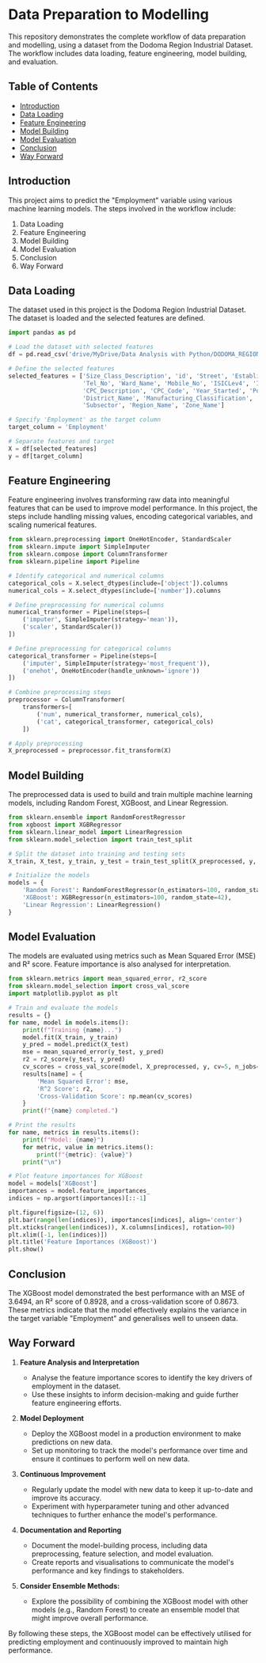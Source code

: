# Data Preparation to Modelling

This repository demonstrates the complete workflow of data preparation and modelling, using a dataset from the Dodoma Region Industrial Dataset. The workflow includes data loading, feature engineering, model building, and evaluation.

## Table of Contents
- [Introduction](#introduction)
- [Data Loading](#data-loading)
- [Feature Engineering](#feature-engineering)
- [Model Building](#model-building)
- [Model Evaluation](#model-evaluation)
- [Conclusion](#conclusion)
- [Way Forward](#way-forward)

## Introduction

This project aims to predict the "Employment" variable using various machine learning models. The steps involved in the workflow include:

1. Data Loading
2. Feature Engineering
3. Model Building
4. Model Evaluation
5. Conclusion
6. Way Forward

## Data Loading

The dataset used in this project is the Dodoma Region Industrial Dataset. The dataset is loaded and the selected features are defined.

```python name=data_loading.py
import pandas as pd

# Load the dataset with selected features
df = pd.read_csv('drive/MyDrive/Data Analysis with Python/DODOMA_REGION_INDUSTRIAL_DATASET_SELECTED_FEATURES.csv')

# Define the selected features
selected_features = ['Size_Class_Description', 'id', 'Street', 'Establishment_Name',
                     'Tel_No', 'Ward_Name', 'Mobile_No', 'ISICLev4', 'ISICLev4_Description',
                     'CPC_Description', 'CPC_Code', 'Year_Started', 'Postal_Address',
                     'District_Name', 'Manufacturing_Classification', 'Ownership_Description',
                     'Subsector', 'Region_Name', 'Zone_Name']

# Specify 'Employment' as the target column
target_column = 'Employment'

# Separate features and target
X = df[selected_features]
y = df[target_column]
```

## Feature Engineering

Feature engineering involves transforming raw data into meaningful features that can be used to improve model performance. In this project, the steps include handling missing values, encoding categorical variables, and scaling numerical features.

```python name=feature_engineering.py
from sklearn.preprocessing import OneHotEncoder, StandardScaler
from sklearn.impute import SimpleImputer
from sklearn.compose import ColumnTransformer
from sklearn.pipeline import Pipeline

# Identify categorical and numerical columns
categorical_cols = X.select_dtypes(include=['object']).columns
numerical_cols = X.select_dtypes(include=['number']).columns

# Define preprocessing for numerical columns
numerical_transformer = Pipeline(steps=[
    ('imputer', SimpleImputer(strategy='mean')),
    ('scaler', StandardScaler())
])

# Define preprocessing for categorical columns
categorical_transformer = Pipeline(steps=[
    ('imputer', SimpleImputer(strategy='most_frequent')),
    ('onehot', OneHotEncoder(handle_unknown='ignore'))
])

# Combine preprocessing steps
preprocessor = ColumnTransformer(
    transformers=[
        ('num', numerical_transformer, numerical_cols),
        ('cat', categorical_transformer, categorical_cols)
    ])

# Apply preprocessing
X_preprocessed = preprocessor.fit_transform(X)
```

## Model Building

The preprocessed data is used to build and train multiple machine learning models, including Random Forest, XGBoost, and Linear Regression.

```python name=model_building.py
from sklearn.ensemble import RandomForestRegressor
from xgboost import XGBRegressor
from sklearn.linear_model import LinearRegression
from sklearn.model_selection import train_test_split

# Split the dataset into training and testing sets
X_train, X_test, y_train, y_test = train_test_split(X_preprocessed, y, test_size=0.2, random_state=42)

# Initialize the models
models = {
    'Random Forest': RandomForestRegressor(n_estimators=100, random_state=42),
    'XGBoost': XGBRegressor(n_estimators=100, random_state=42),
    'Linear Regression': LinearRegression()
}
```

## Model Evaluation

The models are evaluated using metrics such as Mean Squared Error (MSE) and R² score. Feature importance is also analysed for interpretation.

```python name=model_evaluation.py
from sklearn.metrics import mean_squared_error, r2_score
from sklearn.model_selection import cross_val_score
import matplotlib.pyplot as plt

# Train and evaluate the models
results = {}
for name, model in models.items():
    print(f"Training {name}...")
    model.fit(X_train, y_train)
    y_pred = model.predict(X_test)
    mse = mean_squared_error(y_test, y_pred)
    r2 = r2_score(y_test, y_pred)
    cv_scores = cross_val_score(model, X_preprocessed, y, cv=5, n_jobs=-1)  # Parallelize cross-validation
    results[name] = {
        'Mean Squared Error': mse,
        'R^2 Score': r2,
        'Cross-Validation Score': np.mean(cv_scores)
    }
    print(f"{name} completed.")

# Print the results
for name, metrics in results.items():
    print(f"Model: {name}")
    for metric, value in metrics.items():
        print(f"{metric}: {value}")
    print("\n")

# Plot feature importances for XGBoost
model = models['XGBoost']
importances = model.feature_importances_
indices = np.argsort(importances)[::-1]

plt.figure(figsize=(12, 6))
plt.bar(range(len(indices)), importances[indices], align='center')
plt.xticks(range(len(indices)), X.columns[indices], rotation=90)
plt.xlim([-1, len(indices)])
plt.title('Feature Importances (XGBoost)')
plt.show()
```

## Conclusion

The XGBoost model demonstrated the best performance with an MSE of $3.6494$, an R² score of $0.8928$, and a cross-validation score of $0.8673$. These metrics indicate that the model effectively explains the variance in the target variable "Employment" and generalises well to unseen data.

## Way Forward

1. **Feature Analysis and Interpretation**
   - Analyse the feature importance scores to identify the key drivers of employment in the dataset.
   - Use these insights to inform decision-making and guide further feature engineering efforts.

2. **Model Deployment**
   - Deploy the XGBoost model in a production environment to make predictions on new data.
   - Set up monitoring to track the model's performance over time and ensure it continues to perform well on new data.

3. **Continuous Improvement**
   - Regularly update the model with new data to keep it up-to-date and improve its accuracy.
   - Experiment with hyperparameter tuning and other advanced techniques to further enhance the model's performance.

4. **Documentation and Reporting**
   - Document the model-building process, including data preprocessing, feature selection, and model evaluation.
   - Create reports and visualisations to communicate the model's performance and key findings to stakeholders.

5. **Consider Ensemble Methods:**
   - Explore the possibility of combining the XGBoost model with other models (e.g., Random Forest) to create an ensemble model that might improve overall performance.

By following these steps, the XGBoost model can be effectively utilised for predicting employment and continuously improved to maintain high performance.
